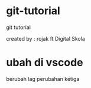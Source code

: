 # git-tutorial
git tutorial

created by : rojak
ft Digital Skola

# ubah di vscode
berubah lag
perubahan ketiga